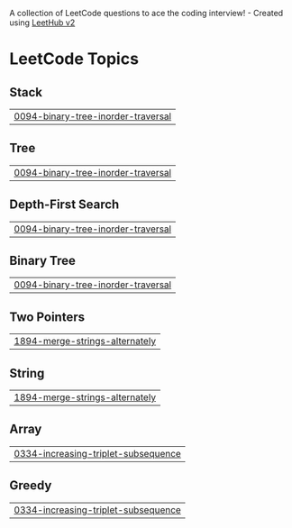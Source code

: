 A collection of LeetCode questions to ace the coding interview! - Created using [LeetHub v2](https://github.com/arunbhardwaj/LeetHub-2.0)
<!---LeetCode Topics Start-->
# LeetCode Topics
## Stack
|  |
| ------- |
| [0094-binary-tree-inorder-traversal](https://github.com/tripathivipul007/leetcode__problems/tree/master/0094-binary-tree-inorder-traversal) |
## Tree
|  |
| ------- |
| [0094-binary-tree-inorder-traversal](https://github.com/tripathivipul007/leetcode__problems/tree/master/0094-binary-tree-inorder-traversal) |
## Depth-First Search
|  |
| ------- |
| [0094-binary-tree-inorder-traversal](https://github.com/tripathivipul007/leetcode__problems/tree/master/0094-binary-tree-inorder-traversal) |
## Binary Tree
|  |
| ------- |
| [0094-binary-tree-inorder-traversal](https://github.com/tripathivipul007/leetcode__problems/tree/master/0094-binary-tree-inorder-traversal) |
## Two Pointers
|  |
| ------- |
| [1894-merge-strings-alternately](https://github.com/tripathivipul007/leetcode__problems/tree/master/1894-merge-strings-alternately) |
## String
|  |
| ------- |
| [1894-merge-strings-alternately](https://github.com/tripathivipul007/leetcode__problems/tree/master/1894-merge-strings-alternately) |
## Array
|  |
| ------- |
| [0334-increasing-triplet-subsequence](https://github.com/tripathivipul007/leetcode__problems/tree/master/0334-increasing-triplet-subsequence) |
## Greedy
|  |
| ------- |
| [0334-increasing-triplet-subsequence](https://github.com/tripathivipul007/leetcode__problems/tree/master/0334-increasing-triplet-subsequence) |
<!---LeetCode Topics End-->